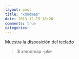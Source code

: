 ```yaml
---
layout: post
title: "xmodmap"
date: 2013-12-15 18:20
comments: true
categories: 
---
```

Muestra la disposición del teclado

>$ xmodmap -pke

